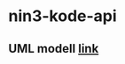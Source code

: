 # nin3-kode-api

## UML modell [link](https://artsdatabankenno-my.sharepoint.com/:i:/g/personal/stig_thorseth_artsdatabanken_no/ETU9TCqZdHNOqSyaDHk0L-4BKR7Gz0YkzYV5ZSpg6oLMjQ?e=66bgE3)
